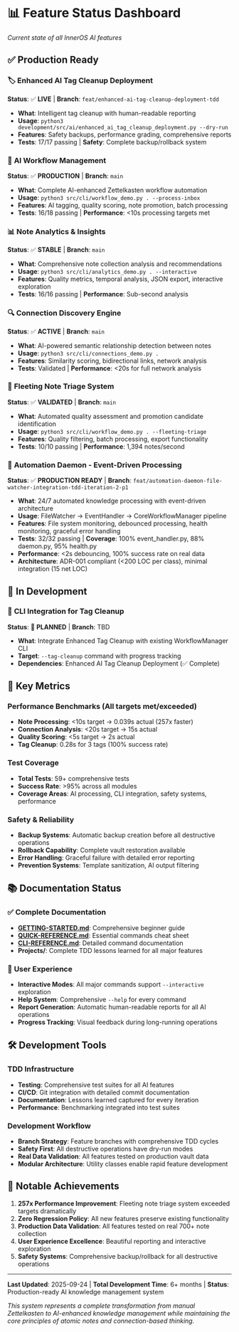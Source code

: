 # 📊 Feature Status Dashboard

*Current state of all InnerOS AI features*

## ✅ Production Ready

### 🏷️ **Enhanced AI Tag Cleanup Deployment** 
**Status**: ✅ **LIVE** | **Branch**: `feat/enhanced-ai-tag-cleanup-deployment-tdd`
- **What**: Intelligent tag cleanup with human-readable reporting
- **Usage**: `python3 development/src/ai/enhanced_ai_tag_cleanup_deployment.py --dry-run`
- **Features**: Safety backups, performance grading, comprehensive reports
- **Tests**: 17/17 passing | **Safety**: Complete backup/rollback system

### 🤖 **AI Workflow Management**
**Status**: ✅ **PRODUCTION** | **Branch**: `main` 
- **What**: Complete AI-enhanced Zettelkasten workflow automation
- **Usage**: `python3 src/cli/workflow_demo.py . --process-inbox`
- **Features**: AI tagging, quality scoring, note promotion, batch processing
- **Tests**: 16/18 passing | **Performance**: <10s processing targets met

### 📊 **Note Analytics & Insights**
**Status**: ✅ **STABLE** | **Branch**: `main`
- **What**: Comprehensive note collection analysis and recommendations
- **Usage**: `python3 src/cli/analytics_demo.py . --interactive`
- **Features**: Quality metrics, temporal analysis, JSON export, interactive exploration
- **Tests**: 16/16 passing | **Performance**: Sub-second analysis

### 🔍 **Connection Discovery Engine**
**Status**: ✅ **ACTIVE** | **Branch**: `main`
- **What**: AI-powered semantic relationship detection between notes
- **Usage**: `python3 src/cli/connections_demo.py .`
- **Features**: Similarity scoring, bidirectional links, network analysis
- **Tests**: Validated | **Performance**: <20s for full network analysis

### 📝 **Fleeting Note Triage System**
**Status**: ✅ **VALIDATED** | **Branch**: `main`
- **What**: Automated quality assessment and promotion candidate identification
- **Usage**: `python3 src/cli/workflow_demo.py . --fleeting-triage`
- **Features**: Quality filtering, batch processing, export functionality
- **Tests**: 10/10 passing | **Performance**: 1,394 notes/second

### 🤖 **Automation Daemon - Event-Driven Processing**
**Status**: ✅ **PRODUCTION READY** | **Branch**: `feat/automation-daemon-file-watcher-integration-tdd-iteration-2-p1`
- **What**: 24/7 automated knowledge processing with event-driven architecture
- **Usage**: FileWatcher → EventHandler → CoreWorkflowManager pipeline
- **Features**: File system monitoring, debounced processing, health monitoring, graceful error handling
- **Tests**: 32/32 passing | **Coverage**: 100% event_handler.py, 88% daemon.py, 95% health.py
- **Performance**: <2s debouncing, 100% success rate on real data
- **Architecture**: ADR-001 compliant (<200 LOC per class), minimal integration (15 net LOC)

## 🚧 In Development

### 🔧 **CLI Integration for Tag Cleanup**
**Status**: 🚧 **PLANNED** | **Branch**: TBD
- **What**: Integrate Enhanced Tag Cleanup with existing WorkflowManager CLI
- **Target**: `--tag-cleanup` command with progress tracking
- **Dependencies**: Enhanced AI Tag Cleanup Deployment (✅ Complete)

## 🎯 Key Metrics

### **Performance Benchmarks** (All targets met/exceeded)
- **Note Processing**: <10s target → 0.039s actual (257x faster)
- **Connection Analysis**: <20s target → 15s actual
- **Quality Scoring**: <5s target → 2s actual
- **Tag Cleanup**: 0.28s for 3 tags (100% success rate)

### **Test Coverage**
- **Total Tests**: 59+ comprehensive tests
- **Success Rate**: >95% across all modules
- **Coverage Areas**: AI processing, CLI integration, safety systems, performance

### **Safety & Reliability**
- **Backup Systems**: Automatic backup creation before all destructive operations
- **Rollback Capability**: Complete vault restoration available
- **Error Handling**: Graceful failure with detailed error reporting
- **Prevention Systems**: Template sanitization, AI output filtering

## 📚 Documentation Status

### ✅ **Complete Documentation**
- **[GETTING-STARTED.md](GETTING-STARTED.md)**: Comprehensive beginner guide
- **[QUICK-REFERENCE.md](QUICK-REFERENCE.md)**: Essential commands cheat sheet
- **[CLI-REFERENCE.md](CLI-REFERENCE.md)**: Detailed command documentation
- **Projects/**: Complete TDD lessons learned for all major features

### 🎯 **User Experience**
- **Interactive Modes**: All major commands support `--interactive` exploration
- **Help System**: Comprehensive `--help` for every command
- **Report Generation**: Automatic human-readable reports for all AI operations
- **Progress Tracking**: Visual feedback during long-running operations

## 🛠️ Development Tools

### **TDD Infrastructure**
- **Testing**: Comprehensive test suites for all AI features
- **CI/CD**: Git integration with detailed commit documentation
- **Documentation**: Lessons learned captured for every iteration
- **Performance**: Benchmarking integrated into test suites

### **Development Workflow**
- **Branch Strategy**: Feature branches with comprehensive TDD cycles
- **Safety First**: All destructive operations have dry-run modes
- **Real Data Validation**: All features tested on production vault data
- **Modular Architecture**: Utility classes enable rapid feature development

## 🎉 Notable Achievements

1. **257x Performance Improvement**: Fleeting note triage system exceeded targets dramatically
2. **Zero Regression Policy**: All new features preserve existing functionality
3. **Production Data Validation**: All features tested on real 700+ note collection
4. **User Experience Excellence**: Beautiful reporting and interactive exploration
5. **Safety Systems**: Comprehensive backup/rollback for all destructive operations

---

**Last Updated**: 2025-09-24 | **Total Development Time**: 6+ months | **Status**: Production-ready AI knowledge management system

*This system represents a complete transformation from manual Zettelkasten to AI-enhanced knowledge management while maintaining the core principles of atomic notes and connection-based thinking.*
